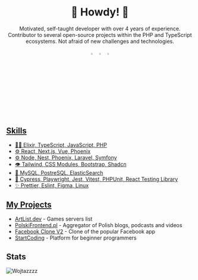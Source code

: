 <h1 align="center">🤠 Howdy! 🤠</h1>

<p align="center">
Motivated, self-taught developer with over 4 years of experience. Contributor to several open-source projects within the PHP and TypeScript ecosystems. Not afraid of new challenges and technologies.
</p>

<div align="center"> 
  
[<img src="https://img.icons8.com/color/48/000000/github.png" width="3.5%"/>](https://github.com/Wojtazzzz)
[<img src="https://img.icons8.com/color/48/000000/linkedin.png" width="3.5%"/>](https://www.linkedin.com/in/marcin-witas-486682202/)
<a href="mailto:marcin.witas72@gmail.com"> <img src="https://img.icons8.com/fluent/48/000000/gmail.png" width="3.5%"/>
  
</div>
<br>

## Skills
- 👨‍💻 Elixir, TypeScript, JavaScript, PHP
- ⚙️ React, Next.js, Vue, Phoenix
- ⚙️ Node, Nest, Phoenix, Laravel, Symfony
- 👁️ Tailwind, CSS Modules, Bootstrap, Shadcn
- 💽 MySQL, PostreSQL, ElasticSearch
- 🧪 Cypress, Playwright, Jest, Vitest, PHPUnit, React Testing Library
- ✨ Prettier, Eslint, Figma, Linux

## My Projects
- [ArtList.dev](https://artlist.dev/) - Games servers list
- [PolskiFrontend.pl](https://github.com/typeofweb-org/polskifrontend) - Aggregator of Polish blogs, podcasts and videos
- [Facebook Clone V2](https://github.com/Wojtazzzz/facebook_clone_v2) - Clone of the popular Facebook app
- [StartCoding](https://github.com/Frontlive/Start-Coding) - Platform for beginner programmers
  
## Stats
<p><img src="https://github-readme-stats.vercel.app/api?username=Wojtazzzz&show_icons=true&theme=dracula" alt="Wojtazzzz" /></p>
